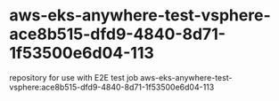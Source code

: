# aws-eks-anywhere-test-vsphere-ace8b515-dfd9-4840-8d71-1f53500e6d04-113
repository for use with E2E test job aws-eks-anywhere-test-vsphere:ace8b515-dfd9-4840-8d71-1f53500e6d04-113
